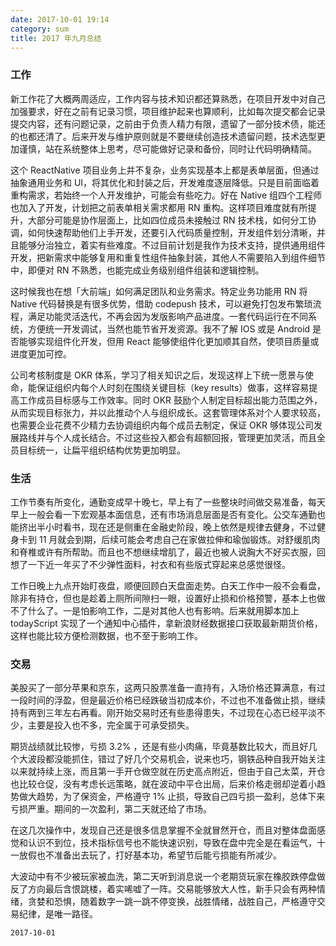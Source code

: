 ```yaml
---
date: 2017-10-01 19:14
category: sum
title: 2017 年九月总结
---
```


### 工作 

新工作花了大概两周适应，工作内容与技术知识都还算熟悉，在项目开发中对自己加强要求，好在之前有记录习惯，项目维护起来也算顺利，比如每次提交都会记录提交内容，还有问题记录，之前由于负责人精力有限，遗留了一部分技术债，能还的也都还清了。后来开发与维护原则就是不要继续创造技术遗留问题，技术选型更加谨慎，站在系统整体上思考，尽可能做好记录和备份，同时让代码明确精简。

这个 ReactNative 项目业务上并不复杂，业务实现基本上都是表单层面，但通过抽象通用业务和 UI，将其优化和封装之后，开发难度逐层降低。只是目前面临着重构需求，若始终一个人开发维护，可能会有些吃力。好在 Native 组四个工程师也加入了开发，计划把之前表单相关需求都用 RN 重构。这样项目难度就有所提升，大部分可能是协作层面上，比如四位成员未接触过 RN 技术栈，如何分工协调，如何快速帮助他们上手开发，还要引入代码质量控制，开发组件划分清晰，并且能够分治独立，着实有些难度。不过目前计划是我作为技术支持，提供通用组件开发，把新需求中能够复用和重复性组件抽象封装，其他人不需要陷入到组件细节中，即便对 RN 不熟悉，也能完成业务级别组件组装和逻辑控制。

这时候我也在想「大前端」如何满足团队和业务需求。特定业务功能用 RN 将 Native 代码替换是有很多优势，借助 codepush 技术，可以避免打包发布繁琐流程，满足功能灵活迭代，不再会因为发版影响产品进度。一套代码运行在不同系统，方便统一开发调试，当然也能节省开发资源。我不了解 IOS 或是 Android 是否能够实现组件化开发，但用 React 能够使组件化更加顺其自然，使项目质量或进度更加可控。

公司考核制度是 OKR 体系，学习了相关知识之后，发现这样上下统一愿景与使命，能保证组织内每个人时刻在围绕关键目标（key results）做事，这样容易提高工作成员目标感与工作效率。同时 OKR 鼓励个人制定目标超出能力范围之外，从而实现目标张力，并以此推动个人与组织成长。这套管理体系对个人要求较高，也需要企业花费不少精力去协调组织内每个成员去制定，保证 OKR 够体现公司发展路线并与个人成长结合。不过这些投入都会有超额回报，管理更加灵活，而且全员目标统一，让扁平组织结构优势更加明显。



### 生活

工作节奏有所变化，通勤变成早十晚七，早上有了一些整块时间做交易准备，每天早上一般会看一下宏观基本面信息，还有市场消息层面是否有变化。公交车通勤也能挤出半小时看书，现在还是侧重在金融史阶段，晚上依然是规律去健身，不过健身卡到 11 月就会到期，后续可能会考虑自己在家做拉伸和瑜伽锻炼。对舒缓肌肉和脊椎或许有所帮助。而且也不想继续增肌了，最近也被人说胸大不好买衣服，回想了一下近一年买了不少弹性面料，衬衣和有些版式穿起来总感觉很怪。

工作日晚上九点开始盯夜盘，顺便回顾白天盘面走势。白天工作中一般不会看盘，除非有持仓，但也是趁着上厕所间隙扫一眼，设置好止损和价格预警，基本上也做不了什么了。一是怕影响工作，二是对其他人也有影响。后来就用脚本加上 todayScript 实现了一个通知中心插件，拿新浪财经数据接口获取最新期货价格，这样也能比较方便检测数据，也不至于影响工作。





###  交易

美股买了一部分苹果和京东，这两只股票准备一直持有，入场价格还算满意，有过一段时间的浮盈，但是最近价格已经跌破当初成本价，不过也不准备做止损，继续持有两到三年左右再看。刚开始交易时还有些患得患失，不过现在心态已经平淡不少，主要是投入也不多，完全属于可承受损失。

期货战绩就比较惨，亏损 3.2% ，还是有些小肉痛，毕竟基数比较大，而且好几个大波段都没能抓住，错过了好几个交易机会，说来也巧，钢铁品种自我开始关注以来就持续上涨，而且第一手开仓做空就在历史高点附近，但由于自己太菜，开仓也比较仓促，没有考虑长远策略，就在波动中平仓出局，后来价格走弱却逆着小趋势做大趋势，为了保资金，严格遵守 1% 止损，导致自己四亏损一盈利，总体下来亏损严重。期间的一次盈利，第二天就还给了市场。

在这几次操作中，发现自己还是很多信息掌握不全就冒然开仓，而且对整体盘面感觉和认识不到位，技术指标信号也不能快速识别，导致在盘中完全是在看运气，十一放假也不准备出去玩了，打好基本功，希望节后能亏损能有所减少。

大波动中有不少被玩家被血洗，第二天听到消息说一个老期货玩家在橡胶跌停盘做反了方向最后含恨跳楼，着实唏嘘了一阵。交易能够放大人性，新手只会有两种情绪，贪婪和恐惧，随着数字一跳一跳不停变换，战胜情绪，战胜自己，严格遵守交易纪律，是唯一路径。



`2017-10-01`